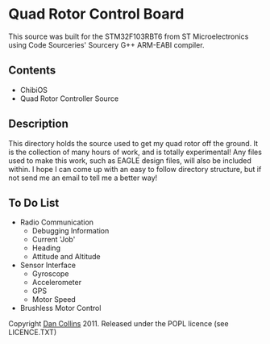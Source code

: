 Quad Rotor Control Board
========================

This source was built for the STM32F103RBT6 from ST Microelectronics using Code Sourceries' Sourcery G++ ARM-EABI compiler.


Contents
--------

* ChibiOS
* Quad Rotor Controller Source


Description
-----------

This directory holds the source used to get my quad rotor off the ground.  It is the collection of many hours of work, and is totally experimental!
Any files used to make this work, such as EAGLE design files, will also be included within.  I hope I can come up with an easy to follow directory
structure, but if not send me an email to tell me a better way!

To Do List
----------
* Radio Communication
	* Debugging Information
	* Current 'Job'
	* Heading
	* Attitude and Altitude
* Sensor Interface
	* Gyroscope
	* Accelerometer
	* GPS
	* Motor Speed
* Brushless Motor Control

Copyright [Dan Collins](http://dancollins.github.com/) 2011.  Released under the POPL licence (see LICENCE.TXT)
